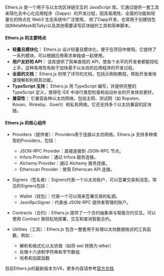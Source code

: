 Ethers.js 是一个用于与以太坊区块链交互的 JavaScript 库。它通过提供一套工具来简化去中心化应用程序（Dapps）的开发过程，因其易用性、全面的功能和轻量化的特点在 Web3 生态系统中广泛使用。
除了Dapp开发，也常用于创建钱包(如MetaMask和Tally)以及其他需要读写区块链的工具和简单脚本。

#### Ethers.js 的主要特点
- **轻量且模块化：** Ethers.js 设计轻量且模块化，便于在项目中使用。它提供了一系列模块，可以根据应用需求单独或一起使用。
- **用户友好的 API：** 该库提供了简单直观的 API，使各个水平的开发者都能轻松上手。这种易用性有助于加快基于以太坊的应用程序的开发过程。
- **全面的文档：** Ethers.js 附带了详尽的文档，包括示例和教程，帮助开发者快速理解和利用其功能。
- **TypeScript 支持：** Ethers.js 用 TypeScript 编写，并提供完整的 TypeScript 定义，使得在 IDE 中进行类型检查和自动补全的开发体验更好。
- **兼容性：** 它兼容各种以太坊网络，包括主网、测试网（如 Ropsten、Kovan、Rinkeby、Goerli）和私有网络。它还支持多个以太坊兼容的区块链。

#### Ethers.js 的核心组件
- Providers（提供者）：Providers用于连接以太坊网络。Ethers.js 支持多种类型的Providers，包括：

  - JSON-RPC Provider：直接连接到 JSON-RPC 节点。
  - Infura Provider：通过 Infura 服务连接。
  - Alchemy Provider：通过 Alchemy 服务连接。
  - Etherscan Provider：使用 Etherscan API 连接。
- Signers（签名者）：Signers代表一个以太坊账户，可以签署交易和消息。常见的Signers包括：
  - Wallet（钱包）：代表一个可以用来签署交易的私钥。
  - JsonRpcSigner：代表由 JSON-RPC 提供者管理的账户。
- Contracts（合约）：Ethers.js 提供了一个合约抽象来与智能合约交互。可以使用 Contract 类轻松地部署、交互和查询智能合约。
- Utilities（工具）：Ethers.js 包含一整套用于处理以太坊数据格式的工具函数，例如：
  - 解析和格式化以太坊值（如将 wei 转换为 ether）
  - 处理十六进制字符串和字节数组
  - 哈希和加密函数

目前Ethers.js的最新版本为V6，更多内容请参考[官方文档](https://docs.ethers.org/v6/)
